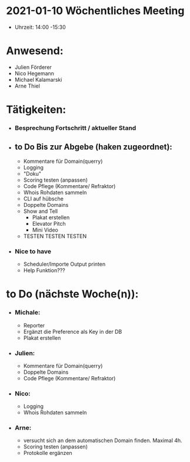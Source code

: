

# 2021-01-10 Wöchentliches Meeting
- Uhrzeit: 14:00 -15:30

# Anwesend:
 - Julien Förderer
 - Nico Hegemann
 - Michael Kalamarski
 - Arne Thiel 



# Tätigkeiten:
- ### Besprechung Fortschritt / aktueller Stand
	
	
- ## to Do Bis zur Abgebe (haken zugeordnet): 
  * Kommentare für Domain(querry) 
  * Logging
  * "Doku"
  * Scoring testen (anpassen)
  * Code Pflege (Kommentare/ Refraktor) 
  * Whois Rohdaten sammeln
  * CLI auf hübsche 
  * Doppelte Domains
  * Show and Tell
	  * Plakat erstellen
	  * Elevator Pitch
	  * Mini Video
  * TESTEN TESTEN TESTEN
- ### Nice to have
   * Scheduler/Importe Output printen
   * Help Funktion???

	
# to Do (nächste Woche(n)):

- ### Michale:
    * Reporter
    * Ergänzt die Preference als Key in der DB
    * Plakat erstellen
- ### Julien:
    * Kommentare für Domain(querry) 
    * Doppelte Domains
    * Code Pflege (Kommentare/ Refraktor) 
- ### Nico:
     *  Logging
     *  Whois Rohdaten sammeln
- ### Arne:
    * versucht sich an dem automatischen Domain finden. Maximal 4h. 
    * Scoring testen (anpassen)
    * Protokolle ergänzen

